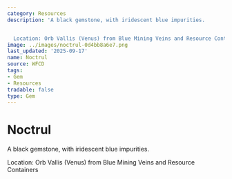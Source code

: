```yaml
---
category: Resources
description: 'A black gemstone, with iridescent blue impurities.


  Location: Orb Vallis (Venus) from Blue Mining Veins and Resource Containers'
image: ../images/noctrul-0d4bb8a6e7.png
last_updated: '2025-09-17'
name: Noctrul
source: WFCD
tags:
- Gem
- Resources
tradable: false
type: Gem
---
```


# Noctrul

A black gemstone, with iridescent blue impurities.

Location: Orb Vallis (Venus) from Blue Mining Veins and Resource Containers

